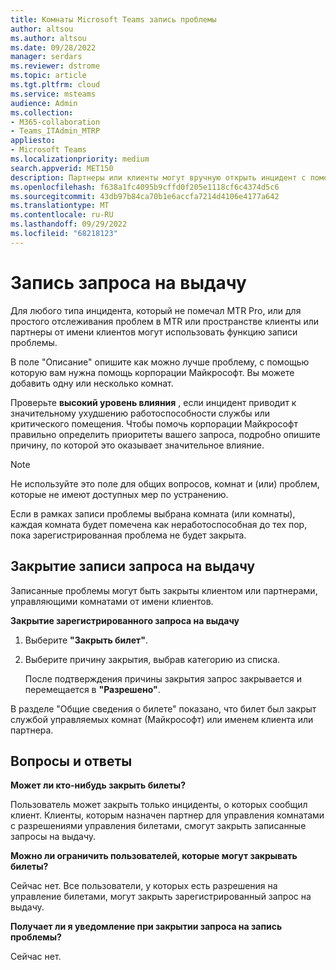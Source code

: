 ```yaml
---
title: Комнаты Microsoft Teams запись проблемы
author: altsou
ms.author: altsou
ms.date: 09/28/2022
manager: serdars
ms.reviewer: dstrome
ms.topic: article
ms.tgt.pltfrm: cloud
ms.service: msteams
audience: Admin
ms.collection:
- M365-collaboration
- Teams_ITAdmin_MTRP
appliesto:
- Microsoft Teams
ms.localizationpriority: medium
search.appverid: MET150
description: Партнеры или клиенты могут вручную открыть инцидент с помощью команды "Записать проблему", чтобы обеспечить точные отчеты о работоспособности помещений на портале Pro Management.
ms.openlocfilehash: f638a1fc4095b9cffd0f205e1118cf6c4374d5c6
ms.sourcegitcommit: 43db97b84ca70b1e6accfa7214d4106e4177a642
ms.translationtype: MT
ms.contentlocale: ru-RU
ms.lasthandoff: 09/29/2022
ms.locfileid: "68218123"
---
```

# <a name="record-an-issue-ticket"></a>Запись запроса на выдачу

Для любого типа инцидента, который не помечал MTR Pro, или для простого отслеживания проблем в MTR или пространстве клиенты или партнеры от имени клиентов могут использовать функцию записи проблемы.

В поле "Описание" опишите как можно лучше проблему, с помощью которую вам нужна помощь корпорации Майкрософт. Вы можете добавить одну или несколько комнат.

Проверьте  **высокий уровень влияния** , если инцидент приводит к значительному ухудшению работоспособности службы или критического помещения. Чтобы помочь корпорации Майкрософт правильно определить приоритеты вашего запроса, подробно опишите причину, по которой это оказывает значительное влияние.

> [!NOTE]
> Не используйте это поле для общих вопросов, комнат и (или) проблем, которые не имеют доступных мер по устранению.

Если в рамках записи проблемы выбрана комната (или комнаты), каждая комната будет помечена как неработоспособная  до тех пор, пока зарегистрированная проблема не будет закрыта.

## <a name="closing-record-an-issue-tickets"></a>Закрытие записи запроса на выдачу

Записанные проблемы могут быть закрыты клиентом или партнерами, управляющими комнатами от имени клиентов.

**Закрытие зарегистрированного запроса на выдачу**

1. Выберите **"Закрыть билет"**.

2. Выберите причину закрытия, выбрав категорию из списка.

   После подтверждения причины закрытия запрос закрывается и перемещается в **"Разрешено"**.

В разделе "Общие сведения о билете" показано, что билет был закрыт службой управляемых комнат (Майкрософт) или именем клиента или партнера.  

## <a name="faq"></a>Вопросы и ответы

**Может ли кто-нибудь закрыть билеты?**

Пользователь может закрыть только инциденты, о которых сообщил клиент. Клиенты, которым назначен партнер для управления комнатами с разрешениями управления билетами, смогут закрыть записанные запросы на выдачу.

**Можно ли ограничить пользователей, которые могут закрывать билеты?**

Сейчас нет. Все пользователи, у которых есть разрешения на управление билетами, могут закрыть зарегистрированный запрос на выдачу.

**Получает ли я уведомление при закрытии запроса на запись проблемы?**

Сейчас нет.
